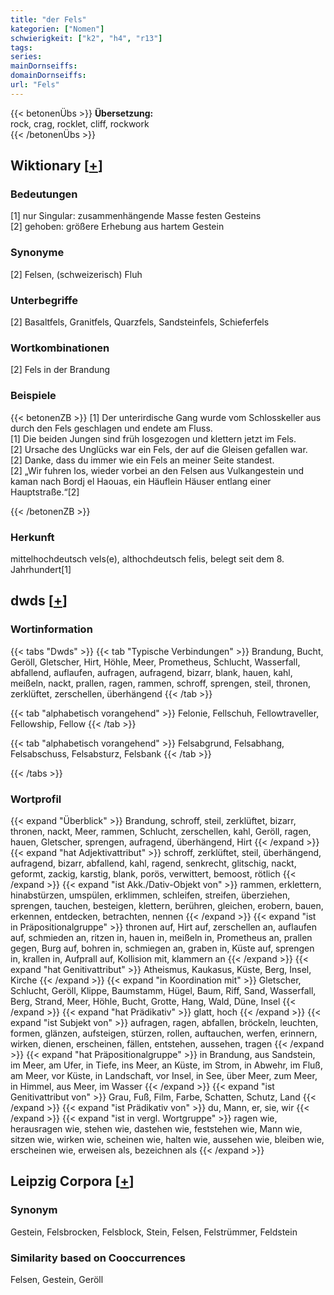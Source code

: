 ```yaml
---
title: "der Fels"
kategorien: ["Nomen"]
schwierigkeit: ["k2", "h4", "r13"]
tags:
series:
mainDornseiffs:
domainDornseiffs:
url: "Fels"
---
```


{{< betonenÜbs >}}
**Übersetzung:**  
rock, crag, rocklet, cliff, rockwork  
{{< /betonenÜbs >}}

## Wiktionary [[+](https://de.wiktionary.org/wiki/Fels)]

### Bedeutungen
[1] nur Singular: zusammenhängende Masse festen Gesteins  
[2] gehoben: größere Erhebung aus hartem Gestein  

### Synonyme
[2] Felsen, (schweizerisch) Fluh  

### Unterbegriffe
[2] Basaltfels, Granitfels, Quarzfels, Sandsteinfels, Schieferfels  

### Wortkombinationen
[2] Fels in der Brandung  

### Beispiele
{{< betonenZB >}}
[1] Der unterirdische Gang wurde vom Schlosskeller aus durch den Fels geschlagen und endete am Fluss.  
[1] Die beiden Jungen sind früh losgezogen und klettern jetzt im Fels.  
[2] Ursache des Unglücks war ein Fels, der auf die Gleisen gefallen war.  
[2] Danke, dass du immer wie ein Fels an meiner Seite standest.  
[2] „Wir fuhren los, wieder vorbei an den Felsen aus Vulkangestein und kaman nach Bordj el Haouas, ein Häuflein Häuser entlang einer Hauptstraße.“[2]  

{{< /betonenZB >}}
### Herkunft
mittelhochdeutsch vels(e), althochdeutsch felis, belegt seit dem 8. Jahrhundert[1]  



## dwds [[+](https://www.dwds.de/wb/Fels)]

### Wortinformation
{{< tabs "Dwds" >}}
{{< tab "Typische Verbindungen" >}}
Brandung, Bucht, Geröll, Gletscher, Hirt, Höhle, Meer, Prometheus, Schlucht, Wasserfall, abfallend, auflaufen, aufragen, aufragend, bizarr, blank, hauen, kahl, meißeln, nackt, prallen, ragen, rammen, schroff, sprengen, steil, thronen, zerklüftet, zerschellen, überhängend
{{< /tab >}}

{{< tab "alphabetisch vorangehend" >}}
Felonie, Fellschuh, Fellowtraveller, Fellowship, Fellow
{{< /tab >}}

{{< tab "alphabetisch vorangehend" >}}
Felsabgrund, Felsabhang, Felsabschuss, Felsabsturz, Felsbank
{{< /tab >}}

{{< /tabs >}}

### Wortprofil
{{< expand "Überblick" >}} Brandung, schroff, steil, zerklüftet, bizarr, thronen, nackt, Meer, rammen, Schlucht, zerschellen, kahl, Geröll, ragen, hauen, Gletscher, sprengen, aufragend, überhängend, Hirt {{< /expand >}}
{{< expand "hat Adjektivattribut" >}} schroff, zerklüftet, steil, überhängend, aufragend, bizarr, abfallend, kahl, ragend, senkrecht, glitschig, nackt, geformt, zackig, karstig, blank, porös, verwittert, bemoost, rötlich {{< /expand >}}
{{< expand "ist Akk./Dativ-Objekt von" >}} rammen, erklettern, hinabstürzen, umspülen, erklimmen, schleifen, streifen, überziehen, sprengen, tauchen, besteigen, klettern, berühren, gleichen, erobern, bauen, erkennen, entdecken, betrachten, nennen {{< /expand >}}
{{< expand "ist in Präpositionalgruppe" >}} thronen auf, Hirt auf, zerschellen an, auflaufen auf, schmieden an, ritzen in, hauen in, meißeln in, Prometheus an, prallen gegen, Burg auf, bohren in, schmiegen an, graben in, Küste auf, sprengen in, krallen in, Aufprall auf, Kollision mit, klammern an {{< /expand >}}
{{< expand "hat Genitivattribut" >}} Atheismus, Kaukasus, Küste, Berg, Insel, Kirche {{< /expand >}}
{{< expand "in Koordination mit" >}} Gletscher, Schlucht, Geröll, Klippe, Baumstamm, Hügel, Baum, Riff, Sand, Wasserfall, Berg, Strand, Meer, Höhle, Bucht, Grotte, Hang, Wald, Düne, Insel {{< /expand >}}
{{< expand "hat Prädikativ" >}} glatt, hoch {{< /expand >}}
{{< expand "ist Subjekt von" >}} aufragen, ragen, abfallen, bröckeln, leuchten, formen, glänzen, aufsteigen, stürzen, rollen, auftauchen, werfen, erinnern, wirken, dienen, erscheinen, fällen, entstehen, aussehen, tragen {{< /expand >}}
{{< expand "hat Präpositionalgruppe" >}} in Brandung, aus Sandstein, im Meer, am Ufer, in Tiefe, ins Meer, an Küste, im Strom, in Abwehr, im Fluß, am Meer, vor Küste, in Landschaft, vor Insel, in See, über Meer, zum Meer, in Himmel, aus Meer, im Wasser {{< /expand >}}
{{< expand "ist Genitivattribut von" >}} Grau, Fuß, Film, Farbe, Schatten, Schutz, Land {{< /expand >}}
{{< expand "ist Prädikativ von" >}} du, Mann, er, sie, wir {{< /expand >}}
{{< expand "ist in vergl. Wortgruppe" >}} ragen wie, herausragen wie, stehen wie, dastehen wie, feststehen wie, Mann wie, sitzen wie, wirken wie, scheinen wie, halten wie, aussehen wie, bleiben wie, erscheinen wie, erweisen als, bezeichnen als {{< /expand >}}

## Leipzig Corpora [[+](https://corpora.uni-leipzig.de/en/res?word=Fels&corpusId=deu_newscrawl-public_2018)]


### Synonym
Gestein, Felsbrocken, Felsblock, Stein, Felsen, Felstrümmer, Feldstein


### Similarity based on Cooccurrences
Felsen, Gestein, Geröll

